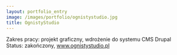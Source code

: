 ```yaml
---
layout: portfolio_entry
image: /images/portfolio/ognistystudio.jpg
title: OgnistyStudio
---
```

Zakres pracy: projekt graficzny, wdrożenie do systemu CMS Drupal <br />
Status: zakończony, <a href="http://www.ognistystudio.pl">www.ognistystudio.pl</a>
